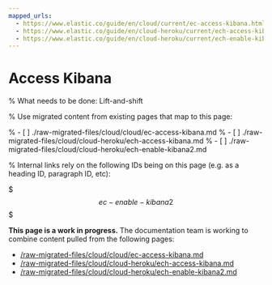 ```yaml
---
mapped_urls:
  - https://www.elastic.co/guide/en/cloud/current/ec-access-kibana.html
  - https://www.elastic.co/guide/en/cloud-heroku/current/ech-access-kibana.html
  - https://www.elastic.co/guide/en/cloud-heroku/current/ech-enable-kibana2.html
---
```


# Access Kibana

% What needs to be done: Lift-and-shift

% Use migrated content from existing pages that map to this page:

% - [ ] ./raw-migrated-files/cloud/cloud/ec-access-kibana.md
% - [ ] ./raw-migrated-files/cloud/cloud-heroku/ech-access-kibana.md
% - [ ] ./raw-migrated-files/cloud/cloud-heroku/ech-enable-kibana2.md

% Internal links rely on the following IDs being on this page (e.g. as a heading ID, paragraph ID, etc):


$$$ec-enable-kibana2$$$

**This page is a work in progress.** The documentation team is working to combine content pulled from the following pages:

* [/raw-migrated-files/cloud/cloud/ec-access-kibana.md](/raw-migrated-files/cloud/cloud/ec-access-kibana.md)
* [/raw-migrated-files/cloud/cloud-heroku/ech-access-kibana.md](/raw-migrated-files/cloud/cloud-heroku/ech-access-kibana.md)
* [/raw-migrated-files/cloud/cloud-heroku/ech-enable-kibana2.md](/raw-migrated-files/cloud/cloud-heroku/ech-enable-kibana2.md)